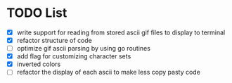 # TODO List

- [x] write support for reading from stored ascii gif files to display to terminal
- [x] refactor structure of code
- [ ] optimize gif ascii parsing by using go routines
- [x] add flag for customizing character sets
- [x] inverted colors
- [ ] refactor the display of each ascii to make less copy pasty code
